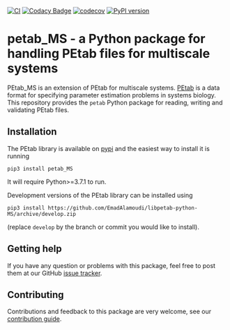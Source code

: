 [![CI](https://github.com/PEtab-dev/libpetab-python/actions/workflows/ci_tests.yml/badge.svg?branch=master)](https://github.com/PEtab-dev/libpetab-python/actions/workflows/ci_tests.yml)
[![Codacy Badge](https://api.codacy.com/project/badge/Grade/fd7dd5cee68e449983be5c43f230c7f3)](https://www.codacy.com/gh/PEtab-dev/libpetab-python)
[![codecov](https://codecov.io/gh/PEtab-dev/libpetab-python/branch/master/graph/badge.svg)](https://codecov.io/gh/PEtab-dev/libpetab-python)
[![PyPI version](https://badge.fury.io/py/petab.svg)](https://badge.fury.io/py/petab)

# petab_MS - a Python package for handling PEtab files for multiscale systems

PEtab_MS is an extension of PEtab for multiscale systems. [PEtab](https://petab.readthedocs.io/) is a data format for specifying
parameter estimation problems in systems biology. This repository provides
the `petab` Python package for reading, writing and validating PEtab files.


## Installation

The PEtab library is available on [pypi](https://pypi.org/project/petab/)
and the easiest way to install it is running

    pip3 install petab_MS
    
It will require Python>=3.7.1 to run.

Development versions of the PEtab library can be installed using

    pip3 install https://github.com/EmadAlamoudi/libpetab-python-MS/archive/develop.zip
(replace `develop` by the branch or commit you would like to install).

## Getting help

If you have any question or problems with this package, feel free to post them
at our GitHub [issue tracker](https://github.com/EmadAlamoudi/libpetab-python-MS/issues/).

## Contributing

Contributions and feedback to this package are very welcome, see our
[contribution guide](CONTRIBUTING.md).
